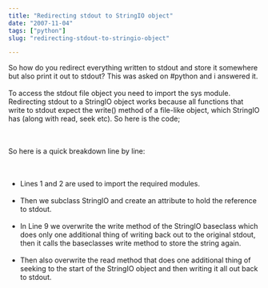 ```yaml
---
title: "Redirecting stdout to StringIO object"
date: "2007-11-04"
tags: ["python"]
slug: "redirecting-stdout-to-stringio-object"

---
```


So how do you redirect everything written to stdout and store it somewhere but also print it out to stdout? This was asked on #python and i answered it.<br /><br />To access the stdout file object you need to import the sys module. Redirecting stdout to a StringIO object works because all functions that write to stdout expect the write() method of a file-like object, which StringIO has (along with read, seek etc). So here is the code;


<script src="http://gist.github.com/24771.js"></script>

</font><br /><br />So here is a quick breakdown line by line:<br /><br /><ul><br /><li>Lines 1 and 2 are used to import the required modules.</li><br /><li>Then we subclass StringIO and create an attribute to hold the reference to stdout.</li><br /><li>In Line 9 we overwrite the write method of the StringIO baseclass which does only one additional thing of writing back out to the original stdout, then it calls the baseclasses write method to store the string again.</li><br /><li>Then also overwrite the read method that does one additional thing of seeking to the start of the StringIO object and then writing it all out back to stdout.</li><br /></ul><br /><br /><br/>
